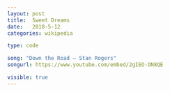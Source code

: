 ```yaml
---
layout: post
title:  Sweet Dreams
date:   2018-5-12
categories: wikipedia

type: code

song: "Down the Road – Stan Rogers"
songurl: https://www.youtube.com/embed/2gIEO-ON8QE

visible: true
---
```


